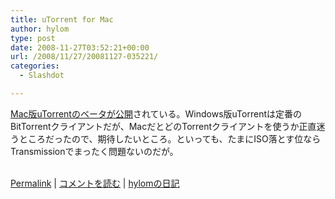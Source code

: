 ```yaml
---
title: uTorrent for Mac
author: hylom
type: post
date: 2008-11-27T03:52:21+00:00
url: /2008/11/27/20081127-035221/
categories:
  - Slashdot

---
```

 [Mac版uTorrentのベータが公開][1]されている。Windows版uTorrentは定番のBitTorrentクライアントだが、MacだとどのTorrentクライアントを使うか正直迷うところだったので、期待したいところ。といっても、たまにISO落とす位ならTransmissionでまったく問題ないのだが。  
</br> 

   [Permalink][2] |    [コメントを読む][3] |    [hylomの日記][4] 

</br>

 [1]: http://mac.utorrent.com/beta/
 [2]: http://slashdot.jp/~hylom/journal/459590
 [3]: http://slashdot.jp/~hylom/journal/459590#acomments
 [4]: http://slashdot.jp/~hylom/journal/
